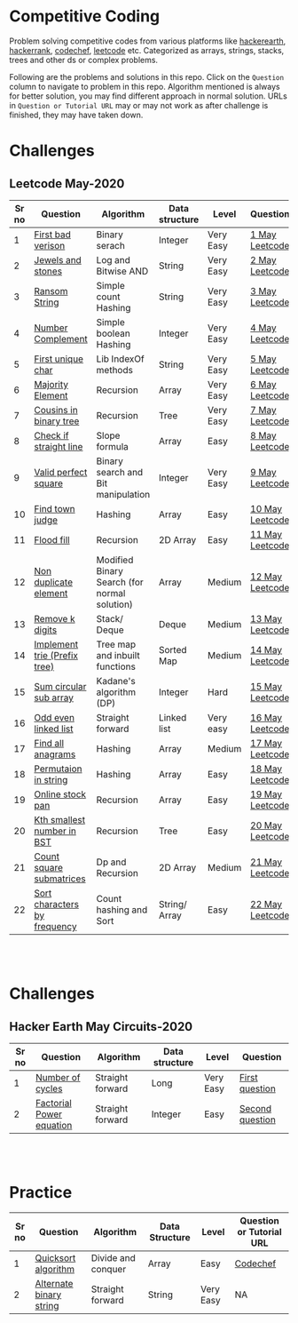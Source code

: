# **Competitive Coding**

Problem solving competitive codes from various platforms like [hackerearth](https://www.hackerearth.com/challenges/), [hackerrank](https://www.hackerrank.com/), [codechef](https://www.codechef.com/), [leetcode](https://leetcode.com/) etc. Categorized as arrays, strings, stacks, trees and other ds or complex problems.

Following are the problems and solutions in this repo. Click on the `Question` column to navigate to problem in this repo. Algorithm mentioned is always for better solution, you may find different approach in normal solution. URLs in `Question or Tutorial URL` may or may not work as after challenge is finished, they may have taken down.


# Challenges

## Leetcode May-2020
<table>
<thead>
  <tr>
    <th>Sr no</th>
    <th>Question</th>
    <th>Algorithm</th>
    <th>Data structure</th>
    <th>Level</th>
    <th>Question</th>
  </tr>
</thead>
<tbody>
  <tr>
    <td>1</td>
    <td>
        <a href="challenges/leet_code/may_challenge/1_may_first_bad_version/README.md">
            First bad verison
        </a>
    </td>
    <td>Binary serach</td>
    <td>Integer</td>
    <td>Very Easy</td>
    <td>
        <a href="https://leetcode.com/explore/challenge/card/may-leetcoding-challenge/534/week-1-may-1st-may-7th/3316/">
            1 May Leetcode
        </a>
    </td>
  </tr>
  <tr>
    <td>2</td>
    <td>
        <a href="challenges/leet_code/may_challenge/2_may_jewels_and_stones/README.md">
            Jewels and stones
        </a>
    </td>
    <td>Log and Bitwise AND</td>
    <td>String</td>
    <td>Very Easy</td>
    <td>
        <a href="https://leetcode.com/explore/challenge/card/may-leetcoding-challenge/534/week-1-may-1st-may-7th/3317/">
            2 May Leetcode
        </a>
    </td>
  </tr>
  <tr>
    <td>3</td>
    <td>
        <a href="challenges/leet_code/may_challenge/3_may_ransom_note/README.md">
            Ransom String
        </a>
    </td>
    <td>Simple count Hashing</td>
    <td>String</td>
    <td>Very Easy</td>
    <td>
        <a href="https://leetcode.com/explore/challenge/card/may-leetcoding-challenge/534/week-1-may-1st-may-7th/3318/">
            3 May Leetcode
        </a>
    </td>
  </tr>
  <tr>
    <td>4</td>
    <td>
        <a href="challenges/leet_code/may_challenge/4_may_number_complement/README.md">
            Number Complement
        </a>
    </td>
    <td>Simple boolean Hashing</td>
    <td>Integer</td>
    <td>Very Easy</td>
    <td>
        <a href="https://leetcode.com/explore/challenge/card/may-leetcoding-challenge/534/week-1-may-1st-may-7th/3319/">
            4 May Leetcode
        </a>
    </td>
  </tr>
  <tr>
    <td>5</td>
    <td>
        <a href="challenges/leet_code/may_challenge/5_may_first_unique_character/README.md">
            First unique char
        </a>
    </td>
    <td>Lib IndexOf methods</td>
    <td>String</td>
    <td>Very Easy</td>
    <td>
        <a href="https://leetcode.com/explore/challenge/card/may-leetcoding-challenge/534/week-1-may-1st-may-7th/3320/">
            5 May Leetcode
        </a>
    </td>
  </tr>
  <tr>
    <td>6</td>
    <td>
        <a href="challenges/leet_code/may_challenge/6_may_majority_element/README.md">
            Majority Element
        </a>
    </td>
    <td>Recursion</td>
    <td>Array</td>
    <td>Very Easy</td>
    <td>
        <a href="https://leetcode.com/explore/challenge/card/may-leetcoding-challenge/534/week-1-may-1st-may-7th/3321/">
            6 May Leetcode
        </a>
    </td>
  </tr>
  <tr>
    <td>7</td>
    <td>
        <a href="challenges/leet_code/may_challenge/7_may_cousins_in_binary_tree/README.md">
            Cousins in binary tree
        </a>
    </td>
    <td>Recursion</td>
    <td>Tree</td>
    <td>Very Easy</td>
    <td>
        <a href="https://leetcode.com/explore/challenge/card/may-leetcoding-challenge/534/week-1-may-1st-may-7th/3322/">
            7 May Leetcode
        </a>
    </td>
  </tr>
  <tr>
    <td>8</td>
    <td>
        <a href="challenges/leet_code/may_challenge/8_may_check_if_it_is_straight_line/README.md">
            Check if straight line
        </a>
    </td>
    <td>Slope formula</td>
    <td>Array</td>
    <td>Easy</td>
    <td>
        <a href="https://leetcode.com/explore/challenge/card/may-leetcoding-challenge/534/week-1-may-1st-may-7th/3323/">
            8 May Leetcode
        </a>
    </td>
  </tr>
  <tr>
    <td>9</td>
    <td>
        <a href="challenges/leet_code/may_challenge/9_may_valid_perfect_square/README.md">
            Valid perfect square
        </a>
    </td>
    <td>Binary search and Bit manipulation</td>
    <td>Integer</td>
    <td>Very Easy</td>
    <td>
        <a href="https://leetcode.com/explore/challenge/card/may-leetcoding-challenge/535/week-2-may-8th-may-14th/3324/">
            9 May Leetcode
        </a>
    </td>
  </tr>
  <tr>
    <td>10</td>
    <td>
        <a href="challenges/leet_code/may_challenge/10_may_find_town_judge/README.md">
            Find town judge
        </a>
    </td>
    <td>Hashing</td>
    <td>Array</td>
    <td>Easy</td>
    <td>
        <a href="https://leetcode.com/explore/challenge/card/may-leetcoding-challenge/535/week-2-may-8th-may-14th/3325/">
            10 May Leetcode
        </a>
    </td>
  </tr>
  <tr>
    <td>11</td>
    <td>
        <a href="challenges/leet_code/may_challenge/11_may_flood_fill/README.md">
            Flood fill
        </a>
    </td>
    <td>Recursion</td>
    <td>2D Array</td>
    <td>Easy</td>
    <td>
        <a href="https://leetcode.com/explore/challenge/card/may-leetcoding-challenge/535/week-2-may-8th-may-14th/3326/">
            11 May Leetcode
        </a>
    </td>
  </tr>
  <tr>
    <td>12</td>
    <td>
        <a href="challenges/leet_code/may_challenge/12_may_non_duplicate_element/README.md">
            Non duplicate element
        </a>
    </td>
    <td>Modified Binary Search (for normal solution)</td>
    <td>Array</td>
    <td>Medium</td>
    <td>
        <a href="https://leetcode.com/explore/challenge/card/may-leetcoding-challenge/535/week-2-may-8th-may-14th/3327/">
            12 May Leetcode
        </a>
    </td>
  </tr>
  <tr>
    <td>13</td>
    <td>
        <a href="challenges/leet_code/may_challenge/13_may_remove_k_digits/README.md">
            Remove k digits
        </a>
    </td>
    <td>Stack/ Deque</td>
    <td>Deque</td>
    <td>Medium</td>
    <td>
        <a href="https://leetcode.com/explore/challenge/card/may-leetcoding-challenge/535/week-2-may-8th-may-14th/3328/">
            13 May Leetcode
        </a>
    </td>
  </tr>
  <tr>
    <td>14</td>
    <td>
        <a href="challenges/leet_code/may_challenge/14_may_implement_trie/README.md">
            Implement trie (Prefix tree)
        </a>
    </td>
    <td>Tree map and inbuilt functions</td>
    <td>Sorted Map</td>
    <td>Medium</td>
    <td>
        <a href="https://leetcode.com/explore/challenge/card/may-leetcoding-challenge/535/week-2-may-8th-may-14th/3329/">
            14 May Leetcode
        </a>
    </td>
  </tr>

  <tr>
    <td>15</td>
    <td>
        <a href="challenges/leet_code/may_challenge/15_may_sum_circular_subarray/README.md">
            Sum circular sub array
        </a>
    </td>
    <td>Kadane's algorithm (DP)</td>
    <td>Integer</td>
    <td>Hard</td>
    <td>
        <a href="https://leetcode.com/explore/challenge/card/may-leetcoding-challenge/536/week-3-may-15th-may-21st/3330/">
            15 May Leetcode
        </a>
    </td>
  </tr>

  <tr>
    <td>16</td>
    <td>
        <a href="challenges/leet_code/may_challenge/16_may_odd_even_linked_list/README.md">
            Odd even linked list
        </a>
    </td>
    <td>Straight forward</td>
    <td>Linked list</td>
    <td>Very easy</td>
    <td>
        <a href="https://leetcode.com/explore/challenge/card/may-leetcoding-challenge/536/week-3-may-15th-may-21st/3331/">
            16 May Leetcode
        </a>
    </td>
  </tr>

  <tr>
    <td>17</td>
    <td>
        <a href="challenges/leet_code/may_challenge/17_may_find_all_anagrams/README.md">
            Find all anagrams
        </a>
    </td>
    <td>Hashing</td>
    <td>Array</td>
    <td>Medium</td>
    <td>
        <a href="https://leetcode.com/explore/challenge/card/may-leetcoding-challenge/536/week-3-may-15th-may-21st/3332/">
            17 May Leetcode
        </a>
    </td>
  </tr>

  <tr>
    <td>18</td>
    <td>
        <a href="challenges/leet_code/may_challenge/18_may_permutation_in_string/README.md">
            Permutaion in string
        </a>
    </td>
    <td>Hashing</td>
    <td>Array</td>
    <td>Easy</td>
    <td>
        <a href="https://leetcode.com/explore/challenge/card/may-leetcoding-challenge/536/week-3-may-15th-may-21st/3333/">
            18 May Leetcode
        </a>
    </td>
  </tr>

  <tr>
    <td>19</td>
    <td>
        <a href="challenges/leet_code/may_challenge/19_may_online_stock_pan/README.md">
            Online stock pan
        </a>
    </td>
    <td>Recursion</td>
    <td>Array</td>
    <td>Easy</td>
    <td>
        <a href="https://leetcode.com/explore/challenge/card/may-leetcoding-challenge/536/week-3-may-15th-may-21st/3334/">
            19 May Leetcode
        </a>
    </td>
  </tr>

  <tr>
    <td>20</td>
    <td>
        <a href="challenges/leet_code/may_challenge/20_may_kth_smallest_number_in_bst/README.md">
            Kth smallest number in BST
        </a>
    </td>
    <td>Recursion</td>
    <td>Tree</td>
    <td>Easy</td>
    <td>
        <a href="https://leetcode.com/explore/challenge/card/may-leetcoding-challenge/536/week-3-may-15th-may-21st/3335/">
            20 May Leetcode
        </a>
    </td>
  </tr>

  <tr>
    <td>21</td>
    <td>
        <a href="challenges/leet_code/may_challenge/21_may_count_square_submatrices/README.md">
            Count square submatrices
        </a>
    </td>
    <td>Dp and Recursion</td>
    <td>2D Array</td>
    <td>Medium</td>
    <td>
        <a href="https://leetcode.com/explore/challenge/card/may-leetcoding-challenge/536/week-3-may-15th-may-21st/3336/">
            21 May Leetcode
        </a>
    </td>
  </tr>

  <tr>
    <td>22</td>
    <td>
        <a href="challenges/leet_code/may_challenge/22_may_sort_char_by_frequency/README.md">
            Sort characters by frequency
        </a>
    </td>
    <td>Count hashing and Sort</td>
    <td>String/ Array</td>
    <td>Easy</td>
    <td>
        <a href="https://leetcode.com/explore/challenge/card/may-leetcoding-challenge/536/week-3-may-15th-may-21st/3337/">
            22 May Leetcode
        </a>
    </td>
  </tr>

</tbody>
</table>
<br/><br/>

# Challenges

## Hacker Earth May Circuits-2020
<table>
<thead>
  <tr>
    <th>Sr no</th>
    <th>Question</th>
    <th>Algorithm</th>
    <th>Data structure</th>
    <th>Level</th>
    <th>Question</th>
  </tr>
</thead>
<tbody>
  <tr>
    <td>1</td>
    <td>
        <a href="challenges/hackerearth/may_circuits_2020/01_number_of_cycles/README.md">
            Number of cycles
        </a>
    </td>
    <td>Straight forward</td>
    <td>Long</td>
    <td>Very Easy</td>
    <td>
        <a href="https://www.hackerearth.com/challenges/competitive/may-circuits-20/algorithm/cycle-count-0644f309/">
            First question
        </a>
    </td>
  </tr>

  <tr>
    <td>2</td>
    <td>
        <a href="challenges/hackerearth/may_circuits_2020/02_factorial_equations/README.md">
            Factorial Power equation
        </a>
    </td>
    <td>Straight forward</td>
    <td>Integer</td>
    <td>Easy</td>
    <td>
        <a href="https://www.hackerearth.com/challenges/competitive/may-circuits-20/algorithm/powerful-of-factorial-cb263e5b/">
            Second question
        </a>
    </td>
  </tr>

</tbody>
</table>
<br/><br/>

# Practice

<table>
<thead>
  <tr>
    <th>Sr no</th>
    <th>Question</th>
    <th>Algorithm</th>
    <th>Data Structure</th>
    <th>Level</th>
    <th>Question or Tutorial URL</th>
  </tr>
</thead>
<tbody>
  <tr>
    <td>1</td>
    <td>
        <a href="practice/array/quicksort/README.md">
            Quicksort algorithm
        </a>
    </td>
    <td>Divide and conquer</td>
    <td>Array</td>
    <td>Easy</td>
    <td>
        <a href="https://discuss.codechef.com/t/data-structure-tutorial-array/13551">
            Codechef
        </a>
    </td>
  </tr>
  <tr>
    <td>2</td>
    <td>
        <a href="practice/string/alternate_binary_string/README.md">
            Alternate binary string
        </a>
    </td>
    <td>Straight forward</td>
    <td>String</td>
    <td>Very Easy</td>
    <td>NA</td>
  </tr>

</tbody>
</table>
